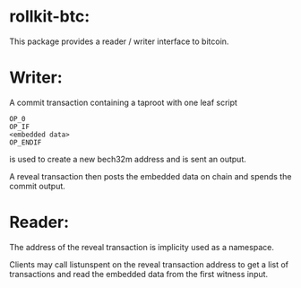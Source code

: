 rollkit-btc:
============


This package provides a reader / writer interface to bitcoin.


Writer:
=======

A commit transaction containing a taproot with one leaf script

    OP_0
    OP_IF
    <embedded data>
    OP_ENDIF

is used to create a new bech32m address and is sent an output.


A reveal transaction then posts the embedded data on chain and spends the
commit output.


Reader:
========

The address of the reveal transaction is implicity used as a namespace.


Clients may call listunspent on the reveal transaction address to get a list of
transactions and read the embedded data from the first witness input.
